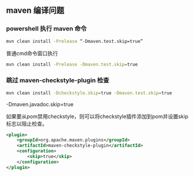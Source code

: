 ## maven 编译问题

### powershell 执行 maven 命令

```bash
mvn clean install -Prelease “-Dmaven.test.skip=true”
```

普通cmd命令窗口执行

```bash
mvn clean install -Prelease -Dmaven.test.skip=true
```



### 跳过 maven-checkstyle-plugin 检查



```bash
mvn clean install -Dcheckstyle.skip=true -Dmaven.test.skip=true
```

-Dmaven.javadoc.skip=true

如果要从pom禁用checkstyle，则可以将checkstyle插件添加到pom并设置skip标志以阻止检查。

```xml
<plugin>
    <groupId>org.apache.maven.plugins</groupId>
    <artifactId>maven-checkstyle-plugin</artifactId>
    <configuration>
        <skip>true</skip>
    </configuration>
</plugin>
```


